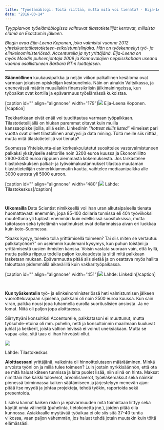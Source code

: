 ```yaml
---
title: "Työelämäblogi: Töitä riittää, mutta mitä voi tienata? - Eija-Leena Koponen kirjoittaa tilastotieteilijän palkkauksesta"
date: "2016-03-14"
---
```


_Tyyppiarvon työelämäblogissa vaihtuvat tilastotieteilijät kertovat, millaista elämä on Exactumin jälkeen._

_Blogin avaa Eija-Leena Koponen, joka valmistui vuonna 2012 yhteiskuntatilastotieteen-erikoistumislinjalta. Hän on työskennellyt työ- ja elinkeinoministeriössä, Accenturella ja nyt yrittäjänä. Eija-Leena on myös Moodin puheenjohtaja 2009 ja Kannuvalajien neppisskabaan useana vuonna osallistuneen Barbara RT:n luottojäsen._

* * *

**Säännöllinen** kuukausipalkka ja neljän viikon palkallinen kesäloma ovat varmaan jokaisen opiskelijan kestounelmia. Näin on ainakin Valtsikassa, ja enenevässä määrin muuallakin finanssikriisin jälkimainingeissa, kun työpaikat ovat kortilla ja epävarmuus työelämässä kukoistaa.

\[caption id="" align="alignnone" width="179"\]![](http://www.eijaleenakoponen.fi/uploads/3/9/1/1/39118923/1418214033.png) Eija-Leena Koponen.\[/caption\]

Teekkaritkaan eivät enää voi tuudittautua varmaan työpaikkaan. Tilastotieteilijällä on hiukan paremmat oltavat kuin muilla kanssaopiskelijoilla, sillä esim. LinkedInin “_hottest skills listed_” viimeiset pari vuotta ovat olleet tilastollinen analyysi ja data mining. Töitä meille siis riittää, mutta mitä tilastotieteilijä voi tienata?

Suomessa Yhteiskunta-alan korkeakoulutetut suosittelee vastavalmistuneen palkaksi yksityiselle sektorille noin 3200 euroa kuussa ja Ekonomiliitto 2900-3300 euroa riippuen aiemmasta kokemuksesta. Jos tarkastelee tilastokeskuksen palkat- ja työvoimakustannukset tilastoa muutaman tilastotieteilijän esimerkkiammatin kautta, vaihtelee mediaanipalkka alle 3000 eurosta yli 5000 euroon.

\[caption id="" align="alignnone" width="480"\]![](https://lh3.googleusercontent.com/-9YTdDImqLJ8/VuaIeQ3y4-I/AAAAAAAAE5w/cfLQyTYcK_EL61ATApPGAzdfhDmCJ4ppACCo/s638-Ic42/Screen%2BShot%2B2016-03-14%2Bat%2B11.43.48.png) Lähde: Tilastokeskus\[/caption\]

 

**Ulkomailla** Data Scientist nimikkeellä voi ihan uran alkutaipaleella tienata huomattavasti enemmän, jopa 85-100 dollaria tunnissa eli 40h työviikoksi muutettuna yli tuplasti enemmän kuin edellisissä suosituksissa, mutta taitotason sekä työelämän vaatimukset ovat dollarimaissa aivan eri luokkaa kuin koto-Suomessa.

“Saaks kysyy, tuleeko tolla yrittämisellä toimeen? Tai siis miten se vertautuu palkkatyöhön?” on useimmin kuulemani kysymys, kun puhun töistäni ja yrittämisestä uusien ihmisten kanssa. Voisin vastata suoraan vain, että kyllä, mutta palkka riippuu todella paljon kuukaudesta ja siitä mitä palkkaan lasketaan mukaan. Epävarmuutta pitää siis sietää ja on osattava myös hallita talouttaan pidemmällä aikavälillä kuin vakkarityöpaikassa.

\[caption id="" align="alignnone" width="451"\]![](https://lh3.googleusercontent.com/-zDoysid3H3M/VuaIejgktRI/AAAAAAAAE50/vQaeMRzCzv0jj4GP-yoKqWLeTpzc95Z5ACCo/s576-Ic42/Screen%2BShot%2B2016-03-14%2Bat%2B11.44.24.png) Lähde: LinkedIn\[/caption\]

 

**Kun työskentelin** työ- ja elinkeinoministeriössä heti valmistumisen jälkeen vuorotteluvapaan sijaisena, palkkani oli noin 2500 euroa kuussa. Kun sain viran, palkka nousi jopa tuhannella eurolla suorituslisien ansiosta. Ja ne lomat. Niitä oli paljon jopa aloittaessa.

Siirryttyäni konsultiksi Accenturelle, palkkatasoni ei muuttunut, mutta työsuhde-etuina oli mm. puhelin, netti ja konsultoinnin maailmaan kuuluvat juhlat ja kekkerit, joista valtion leivissä ei voinut uneksiakaan. Mutta se vapaa-aika, sitä taas ei ihan hirveästi ollut.

![](https://lh3.googleusercontent.com/-VaImiKwvAao/VuaIe3mHZsI/AAAAAAAAE58/zC-W7UPy3cAb4ghEgj7gWFpICtbEGZnZwCCo/s800-Ic42/Screen%2BShot%2B2016-03-14%2Bat%2B11.44.38.png)

Lähde: Tilastokeskus

**Aloittaessani** yrittäjänä, vaikeinta oli hinnoittelutason määrääminen. Minkä arvoista työni on ja millä tulee toimeen? Luin jostain nyrkkisäännön, että ota se mitä haluat käteen tunnissa ja laita puolet lisää, niin siinä on hinta. Maksat nimittäin itse kaikki tuloverot, arvonlisäverot, työeläkemaksut sekä näinkin pienessä toiminnassa kaiken säätämiseen ja järjestelyyn menevän ajan: pitää itse myydä ja johtaa projekteja, tehdä työkin, raportoida sekä presentoida.

Lisäksi kannat kaiken riskin ja epävarmuuden mitä toimintaan liittyy sekä käytät omia välineitä (puhelinta, tietokonetta jne.), joiden pitää olla kunnossa. Asiakkaalle myytävää työaikaa ei ole siis sitä 37-40 tuntia viikossa, vaan paljon vähemmän, jos haluat tehdä jotain muutakin kuin töitä elämässäsi.
